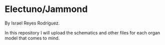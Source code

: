 # Electuno/Jammond
By Israel Reyes Rodríguez.

In this repository I will upload the schematics and other files for each organ model that comes to mind.
